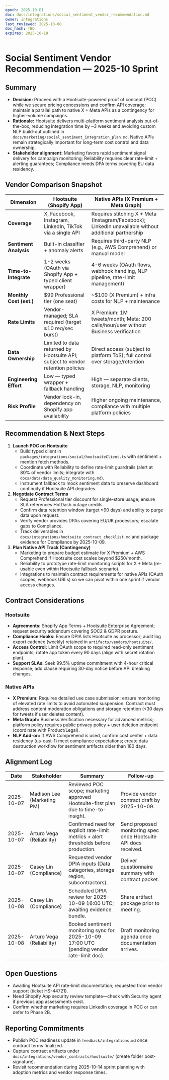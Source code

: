 ```yaml
---
epoch: 2025.10.E1
doc: docs/integrations/social_sentiment_vendor_recommendation.md
owner: integrations
last_reviewed: 2025-10-08
doc_hash: TBD
expires: 2025-10-18
---
```

# Social Sentiment Vendor Recommendation — 2025-10 Sprint

## Summary
- **Decision:** Proceed with a Hootsuite-powered proof of concept (POC) while we secure pricing concessions and confirm API coverage; maintain a parallel path to native X + Meta APIs as a contingency for higher-volume campaigns.
- **Rationale:** Hootsuite delivers multi-platform sentiment analysis out-of-the-box, reducing integration time by ~3 weeks and avoiding custom NLP build-out outlined in `docs/marketing/social_sentiment_integration_plan.md`. Native APIs remain strategically important for long-term cost control and data ownership.
- **Stakeholder alignment:** Marketing favors rapid sentiment signal delivery for campaign monitoring; Reliability requires clear rate-limit + alerting guarantees; Compliance needs DPA terms covering EU data residency.

## Vendor Comparison Snapshot
| Dimension | Hootsuite (Shopify App) | Native APIs (X Premium + Meta Graph) |
| --- | --- | --- |
| **Coverage** | X, Facebook, Instagram, LinkedIn, TikTok via a single API | Requires stitching X + Meta (Instagram/Facebook); LinkedIn unavailable without additional partnership |
| **Sentiment Analysis** | Built-in classifier + anomaly alerts | Requires third-party NLP (e.g., AWS Comprehend) or manual model |
| **Time-to-Integrate** | 1-2 weeks (OAuth via Shopify App + typed client wrapper) | 4-6 weeks (OAuth flows, webhook handling, NLP pipeline, rate-limit management) |
| **Monthly Cost (est.)** | $99 Professional tier (one seat) | ~$100 (X Premium) + infra costs for NLP + maintenance |
| **Rate Limits** | Vendor-managed; SLA required (target ≥10 req/sec burst) | X Premium: 1M tweets/month; Meta: 200 calls/hour/user without Business verification |
| **Data Ownership** | Limited to data returned by Hootsuite API; subject to vendor retention policies | Direct access (subject to platform ToS); full control over storage/retention |
| **Engineering Effort** | Low — typed wrapper + fallback handling | High — separate clients, storage, NLP, monitoring |
| **Risk Profile** | Vendor lock-in, dependency on Shopify app availability | Higher ongoing maintenance, compliance with multiple platform policies |

## Recommendation & Next Steps
1. **Launch POC on Hootsuite**
   - Build typed client in `packages/integrations/social/hootsuiteClient.ts` with sentiment + mention fetch methods.
   - Coordinate with Reliability to define rate-limit guardrails (alert at 80% of vendor limits; integrate with `docs/data/data_quality_monitoring.md`).
   - Instrument fallback to mock sentiment data to preserve dashboard continuity if Hootsuite API degrades.
2. **Negotiate Contract Terms**
   - Request Professional tier discount for single-store usage; ensure SLA references HotDash outage credits.
   - Confirm data retention window (target ≤90 days) and ability to purge data upon request.
   - Verify vendor provides DPAs covering EU/UK processors; escalate gaps to Compliance.
   - Track deliverables in `docs/integrations/hootsuite_contract_checklist.md` and package evidence for Compliance by 2025-10-09.
3. **Plan Native API Track (Contingency)**
   - Marketing to prepare budget estimate for X Premium + AWS Comprehend if Hootsuite cost scales beyond $250/month.
   - Reliability to prototype rate-limit monitoring scripts for X + Meta (re-usable even within Hootsuite fallback scenario).
   - Integrations to maintain contract requirements for native APIs (OAuth scopes, webhook URLs) so we can pivot within one sprint if vendor access changes.

## Contract Considerations
### Hootsuite
- **Agreements:** Shopify App Terms + Hootsuite Enterprise Agreement; request security addendum covering SOC2 & GDPR posture.
- **Compliance Hooks:** Ensure DPIA lists Hootsuite as processor; audit log export cadence (weekly) retained in `artifacts/vendors/hootsuite/`.
- **Access Control:** Limit OAuth scope to required read-only sentiment endpoints; rotate app token every 90 days (align with secret rotation plan).
- **Support SLAs:** Seek 99.5% uptime commitment with 4-hour critical response; add clause requiring 30-day notice before API breaking changes.

### Native APIs
- **X Premium:** Requires detailed use case submission; ensure monitoring of elevated rate limits to avoid automated suspension. Contract must address content moderation obligations and storage retention (<30 days for tweets if user deletes content).
- **Meta Graph:** Business Verification necessary for advanced metrics; platform policy requires public privacy policy + user deletion endpoint (coordinate with Product/Legal).
- **NLP Add-on:** If AWS Comprehend is used, confirm cost center + data residency (us-east-1) meet compliance expectations; create data destruction workflow for sentiment artifacts older than 180 days.

## Alignment Log
| Date | Stakeholder | Summary | Follow-up |
| --- | --- | --- | --- |
| 2025-10-07 | Madison Lee (Marketing PM) | Reviewed POC scope; marketing approved Hootsuite-first plan due to time-to-insight. | Provide vendor contract draft by 2025-10-09. |
| 2025-10-07 | Arturo Vega (Reliability) | Confirmed need for explicit rate-limit metrics + alert thresholds before production. | Send proposed monitoring spec once Hootsuite API docs received. |
| 2025-10-07 | Casey Lin (Compliance) | Requested vendor DPIA inputs (Data categories, storage region, subcontractors). | Deliver questionnaire summary with contract packet. |
| 2025-10-08 | Casey Lin (Compliance) | Scheduled DPIA review for 2025-10-09 16:00 UTC; awaiting evidence bundle. | Share artifact package prior to meeting. |
| 2025-10-08 | Arturo Vega (Reliability) | Booked sentiment monitoring sync for 2025-10-09 17:00 UTC (pending vendor rate-limit doc). | Draft monitoring agenda once documentation arrives. |

## Open Questions
- Awaiting Hootsuite API rate-limit documentation; requested from vendor support (ticket HS-44721).
- Need Shopify App security review template—check with Security agent if previous app assessments exist.
- Confirm whether marketing requires LinkedIn coverage in POC or can defer to Phase 2B.

## Reporting Commitments
- Publish POC readiness update in `feedback/integrations.md` once contract terms finalized.
- Capture contract artifacts under `docs/integrations/vendor_contracts/hootsuite/` (create folder post-signature).
- Revisit recommendation during 2025-10-14 sprint planning with adoption metrics and vendor response times.

